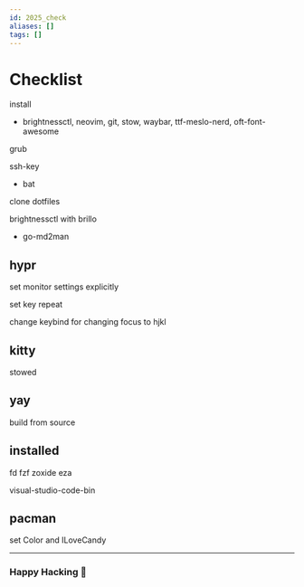 ```yaml
---
id: 2025_check
aliases: []
tags: []
---
```


# Checklist

install

- brightnessctl, neovim, git, stow, waybar, ttf-meslo-nerd, oft-font-awesome

grub

ssh-key

- bat

clone dotfiles

brightnessctl with brillo

- go-md2man

## hypr

set monitor settings explicitly

set key repeat

change keybind for changing focus to hjkl

## kitty

stowed

## yay

build from source

## installed

fd fzf zoxide eza

visual-studio-code-bin

## pacman

set Color and ILoveCandy

---

### Happy Hacking 🎉
